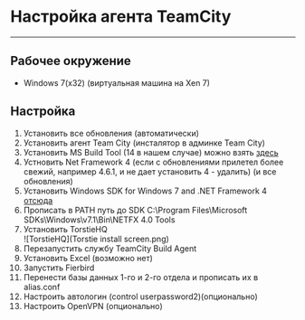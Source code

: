 # Настройка агента TeamCity #
---


## Рабочее окружение ##

* Windows 7(x32) (виртуальная машина на Xen 7)

## Настройка ##

1. Установить все обновления (автоматически)
2. Установить агент Team City (инсталятор в админке Team City)
3. Установить MS Build Tool (14 в нашем случае) можно взять [здесь](https://www.microsoft.com/en-us/download/details.aspx?id=48159)
4. Устновить Net Framework 4 (если с обновлениями прилетел более свежий, например 4.6.1, и не дает установить 4 - удалить) (и все обновления)
5. Установить  Windows SDK for Windows 7 and .NET Framework 4 [отсюда](https://www.microsoft.com/en-us/download/confirmation.aspx?id=8442)
6. Прописать в PATH путь до SDK C:\Program Files\Microsoft SDKs\Windows\v7.1\Bin\NETFX 4.0 Tools 
8. Установить TorstieHQ   
![TorstieHQ](Torstie install screen.png)
9. Перезапустить службу TeamCity Build Agent
10. Установить Excel (возможно нет)
11. Запустить Fierbird
12. Перенести базы данных 1-го и 2-го отдела и прописать их в alias.conf 
13. Настроить автологин (control userpassword2)(опционально)
14. Настроить OpenVPN (опционально)